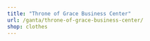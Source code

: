 ```yaml
---
title: "Throne of Grace Business Center"
url: /ganta/throne-of-grace-business-center/
shop: clothes
---
```

